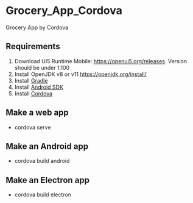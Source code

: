 # Grocery_App_Cordova
Grocery App by Cordova

## Requirements 
1. Download UI5 Runtime Mobile: https://openui5.org/releases. Version should be under 1.100
2. Install OpenJDK v8 or v11 https://openjdk.org/install/
3. Install [Gradle](https://gradle.org/releases/)
4. Install [Android SDK](https://developer.android.com/studio)
5. Install [Cordova](https://cordova.apache.org/) 

## Make a web app
- cordova serve

## Make an Android app
- cordova build android

## Make an Electron app
- cordova build electron
